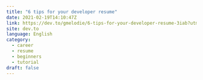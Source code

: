```yaml
---
title: "6 tips for your developer resume"
date: 2021-02-19T14:10:47Z
link: https://dev.to/gmelodie/6-tips-for-your-developer-resume-3iab?utm_medium=RSS&utm_source=news.12bit.vn
site: dev.to
language: English
category:
  - career
  - resume
  - beginners
  - tutorial
draft: false
---
```


